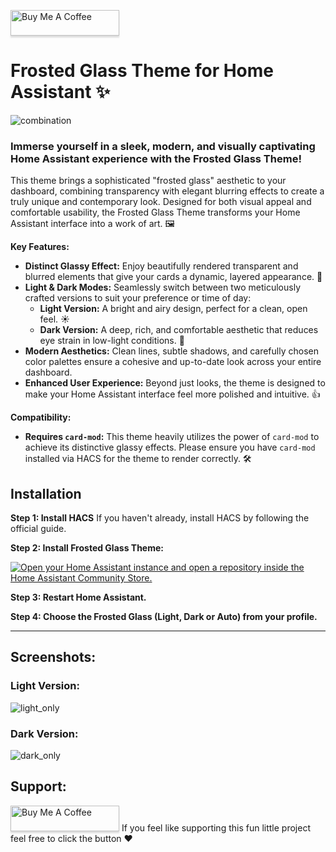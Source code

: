 <a href="https://www.buymeacoffee.com/wessamlauf" target="_blank"><img src="https://www.buymeacoffee.com/assets/img/custom_images/orange_img.png" alt="Buy Me A Coffee" style="height: 41px !important;width: 174px !important;box-shadow: 0px 3px 2px 0px rgba(190, 190, 190, 0.5) !important;-webkit-box-shadow: 0px 3px 2px 0px rgba(190, 190, 190, 0.5) !important;" ></a>
# Frosted Glass Theme for Home Assistant ✨
![combination](https://github.com/user-attachments/assets/80d402d2-708c-40cb-887f-4c4d12cc729c)


### Immerse yourself in a sleek, modern, and visually captivating Home Assistant experience with the Frosted Glass Theme\!

This theme brings a sophisticated "frosted glass" aesthetic to your dashboard, combining transparency with elegant blurring effects to create a truly unique and contemporary look. Designed for both visual appeal and comfortable usability, the Frosted Glass Theme transforms your Home Assistant interface into a work of art. 🖼️

**Key Features:**

  * **Distinct Glassy Effect:** Enjoy beautifully rendered transparent and blurred elements that give your cards a dynamic, layered appearance. 🌟
  * **Light & Dark Modes:** Seamlessly switch between two meticulously crafted versions to suit your preference or time of day: 
      * **Light Version:** A bright and airy design, perfect for a clean, open feel. ☀️
      * **Dark Version:** A deep, rich, and comfortable aesthetic that reduces eye strain in low-light conditions. 🌙
  * **Modern Aesthetics:** Clean lines, subtle shadows, and carefully chosen color palettes ensure a cohesive and up-to-date look across your entire dashboard.
  * **Enhanced User Experience:** Beyond just looks, the theme is designed to make your Home Assistant interface feel more polished and intuitive. 👍

**Compatibility:**

  * **Requires `card-mod`:** This theme heavily utilizes the power of `card-mod` to achieve its distinctive glassy effects. Please ensure you have `card-mod` installed via HACS for the theme to render correctly. 🛠️


## Installation

**Step 1: Install HACS**
If you haven't already, install HACS by following the official guide.

**Step 2: Install Frosted Glass Theme:**

[![Open your Home Assistant instance and open a repository inside the Home Assistant Community Store.](https://my.home-assistant.io/badges/hacs_repository.svg)](https://my.home-assistant.io/redirect/hacs_repository/?owner=WessamLauf&repository=homeassistant-frosted-glass-themes)


**Step 3: Restart Home Assistant.**

**Step 4: Choose the Frosted Glass (Light, Dark or Auto) from your profile.**

-----

## **Screenshots:**

### Light Version:
![light_only](https://github.com/user-attachments/assets/f4255065-c137-4a90-a7d1-f49ebd33870c)


### Dark Version:
![dark_only](https://github.com/user-attachments/assets/e4686ecb-4ff8-476c-ab03-f90330ba2f74)

## Support:
<a href="https://www.buymeacoffee.com/wessamlauf" target="_blank"><img src="https://www.buymeacoffee.com/assets/img/custom_images/orange_img.png" alt="Buy Me A Coffee" style="height: 41px !important;width: 174px !important;box-shadow: 0px 3px 2px 0px rgba(190, 190, 190, 0.5) !important;-webkit-box-shadow: 0px 3px 2px 0px rgba(190, 190, 190, 0.5) !important;" ></a>
If you feel like supporting this fun little project feel free to click the button ❤



